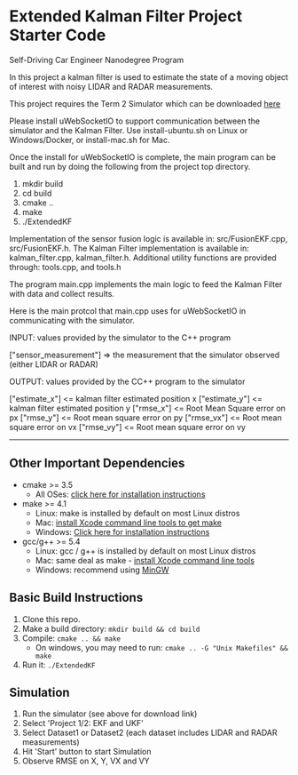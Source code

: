 # Extended Kalman Filter Project Starter Code
Self-Driving Car Engineer Nanodegree Program

In this project a kalman filter is used to estimate the state of a moving object of interest with noisy LIDAR and RADAR measurements.

This project requires the Term 2 Simulator which can be downloaded [here](https://github.com/udacity/self-driving-car-sim/releases)

Please install uWebSocketIO to support communication between the simulator and the Kalman Filter.
Use install-ubuntu.sh on Linux or Windows/Docker, or install-mac.sh for Mac.

Once the install for uWebSocketIO is complete, the main program can be built and run by doing the following from the project top directory.

1. mkdir build
2. cd build
3. cmake ..
4. make
5. ./ExtendedKF

Implementation of the sensor fusion logic is available in: src/FusionEKF.cpp, src/FusionEKF.h.
The Kalman Filter implementation is available in: kalman_filter.cpp, kalman_filter.h.
Additional utility functions are provided through: tools.cpp, and tools.h

The program main.cpp implements the main logic to feed the Kalman Filter with data and collect results.

Here is the main protcol that main.cpp uses for uWebSocketIO in communicating with the simulator.

INPUT: values provided by the simulator to the C++ program

["sensor_measurement"] => the measurement that the simulator observed (either LIDAR or RADAR)

OUTPUT: values provided by the CC++ program to the simulator

["estimate_x"] <= kalman filter estimated position x
["estimate_y"] <= kalman filter estimated position y
["rmse_x"] <= Root Mean Square error on px
["rmse_y"] <= Root mean square error on py
["rmse_vx"] <= Root mean square error on vx
["rmse_vy"] <= Root mean square error on vy

---

## Other Important Dependencies

* cmake >= 3.5
  * All OSes: [click here for installation instructions](https://cmake.org/install/)
* make >= 4.1
  * Linux: make is installed by default on most Linux distros
  * Mac: [install Xcode command line tools to get make](https://developer.apple.com/xcode/features/)
  * Windows: [Click here for installation instructions](http://gnuwin32.sourceforge.net/packages/make.htm)
* gcc/g++ >= 5.4
  * Linux: gcc / g++ is installed by default on most Linux distros
  * Mac: same deal as make - [install Xcode command line tools](https://developer.apple.com/xcode/features/)
  * Windows: recommend using [MinGW](http://www.mingw.org/)

## Basic Build Instructions

1. Clone this repo.
2. Make a build directory: `mkdir build && cd build`
3. Compile: `cmake .. && make`
   * On windows, you may need to run: `cmake .. -G "Unix Makefiles" && make`
4. Run it: `./ExtendedKF `

## Simulation

1. Run the simulator (see above for download link)
2. Select 'Project 1/2: EKF and UKF'
3. Select Dataset1 or Dataset2 (each dataset includes LIDAR and RADAR measurements)
4. Hit 'Start' button to start Simulation
5. Observe RMSE on X, Y, VX and VY
